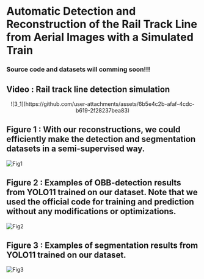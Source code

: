 # Automatic Detection and Reconstruction of the Rail Track Line from Aerial Images with a Simulated Train
### Source code and datasets will comming soon!!!
## Video : Rail track line detection simulation
<center>
  ![3_1](https://github.com/user-attachments/assets/6b5e4c2b-afaf-4cdc-b619-2f28237bea83)
</center>

## Figure 1 : With our reconstructions, we could efficiently make the detection and segmentation datasets in a semi-supervised way.
![Fig1](https://github.com/user-attachments/assets/b707a4d7-55cf-4863-8b47-b6b804dbfe73)

## Figure 2 : Examples of OBB-detection results from YOLO11 trained on our dataset. Note that we used the official code for training and prediction without any modifications or optimizations.
![Fig2](https://github.com/user-attachments/assets/9f86ed55-bd4f-404e-a16f-1a2962280ec6)

## Figure 3 : Examples of segmentation results from YOLO11 trained on our dataset.
![Fig3](https://github.com/user-attachments/assets/8b1194f4-f2ca-4cdd-b414-20accd49c5b9)

